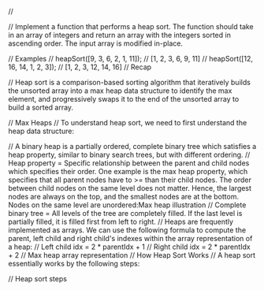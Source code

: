//

// Implement a function that performs a heap sort. The function should take in an array of integers and return an array with the integers sorted in ascending order. The input array is modified in-place.

// Examples
// heapSort([9, 3, 6, 2, 1, 11]); // [1, 2, 3, 6, 9, 11]
// heapSort([12, 16, 14, 1, 2, 3]); // [1, 2, 3, 12, 14, 16]
// Recap

// Heap sort is a comparison-based sorting algorithm that iteratively builds the unsorted array into a max heap data structure to identify the max element, and progressively swaps it to the end of the unsorted array to build a sorted array.

// Max Heaps
// To understand heap sort, we need to first understand the heap data structure:

// A binary heap is a partially ordered, complete binary tree which satisfies a heap property, similar to binary search trees, but with different ordering.
// Heap property = Specific relationship between the parent and child nodes which specifies their order. One example is the max heap property, which specifies that all parent nodes have to >= than their child nodes. The order between child nodes on the same level does not matter. Hence, the largest nodes are always on the top, and the smallest nodes are at the bottom. Nodes on the same level are unordered:Max heap illustration
// Complete binary tree = All levels of the tree are completely filled. If the last level is partially filled, it is filled first from left to right.
// Heaps are frequently implemented as arrays. We can use the following formula to compute the parent, left child and right child's indexes within the array representation of a heap:
// Left child idx = 2 * parentIdx + 1
// Right child idx = 2 * parentIdx + 2
// Max heap array representation
// How Heap Sort Works
// A heap sort essentially works by the following steps:

// Heap sort steps
